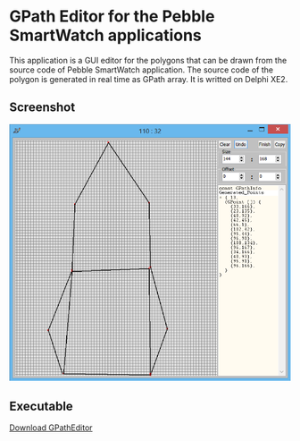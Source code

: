 # GPath Editor for the Pebble SmartWatch applications

This application is a GUI editor for the polygons that can be drawn from the source code of Pebble SmartWatch application. The source code of the polygon is generated in real time as GPath array.
It is writted on Delphi XE2.

## Screenshot
![Alt Screenshot](/ScreenShot.png?raw=true "Screenshot")

## Executable
[Download GPathEditor](/GPathEditor.exe?raw=true)
